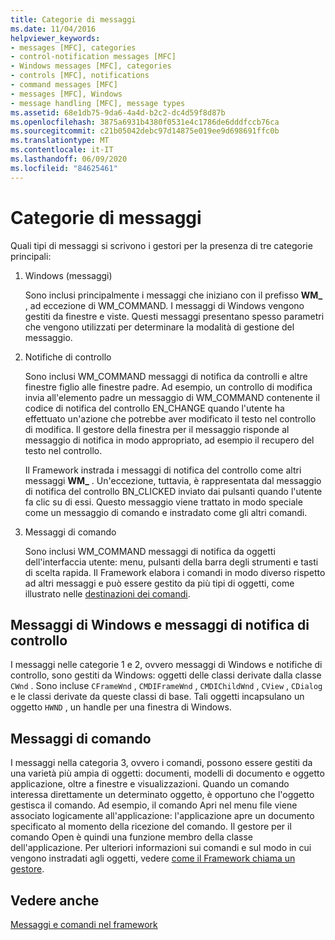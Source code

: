 ```yaml
---
title: Categorie di messaggi
ms.date: 11/04/2016
helpviewer_keywords:
- messages [MFC], categories
- control-notification messages [MFC]
- Windows messages [MFC], categories
- controls [MFC], notifications
- command messages [MFC]
- messages [MFC], Windows
- message handling [MFC], message types
ms.assetid: 68e1db75-9da6-4a4d-b2c2-dc4d59f8d87b
ms.openlocfilehash: 3875a6931b4380f0531e4c1786de6dddfccb76ca
ms.sourcegitcommit: c21b05042debc97d14875e019ee9d698691ffc0b
ms.translationtype: MT
ms.contentlocale: it-IT
ms.lasthandoff: 06/09/2020
ms.locfileid: "84625461"
---
```

# <a name="message-categories"></a>Categorie di messaggi

Quali tipi di messaggi si scrivono i gestori per la presenza di tre categorie principali:

1. Windows (messaggi)

   Sono inclusi principalmente i messaggi che iniziano con il prefisso **WM_** , ad eccezione di WM_COMMAND. I messaggi di Windows vengono gestiti da finestre e viste. Questi messaggi presentano spesso parametri che vengono utilizzati per determinare la modalità di gestione del messaggio.

1. Notifiche di controllo

   Sono inclusi WM_COMMAND messaggi di notifica da controlli e altre finestre figlio alle finestre padre. Ad esempio, un controllo di modifica invia all'elemento padre un messaggio di WM_COMMAND contenente il codice di notifica del controllo EN_CHANGE quando l'utente ha effettuato un'azione che potrebbe aver modificato il testo nel controllo di modifica. Il gestore della finestra per il messaggio risponde al messaggio di notifica in modo appropriato, ad esempio il recupero del testo nel controllo.

   Il Framework instrada i messaggi di notifica del controllo come altri messaggi **WM_** . Un'eccezione, tuttavia, è rappresentata dal messaggio di notifica del controllo BN_CLICKED inviato dai pulsanti quando l'utente fa clic su di essi. Questo messaggio viene trattato in modo speciale come un messaggio di comando e instradato come gli altri comandi.

1. Messaggi di comando

   Sono inclusi WM_COMMAND messaggi di notifica da oggetti dell'interfaccia utente: menu, pulsanti della barra degli strumenti e tasti di scelta rapida. Il Framework elabora i comandi in modo diverso rispetto ad altri messaggi e può essere gestito da più tipi di oggetti, come illustrato nelle [destinazioni dei comandi](command-targets.md).

## <a name="windows-messages-and-control-notification-messages"></a><a name="_core_windows_messages_and_control.2d.notification_messages"></a>Messaggi di Windows e messaggi di notifica di controllo

I messaggi nelle categorie 1 e 2, ovvero messaggi di Windows e notifiche di controllo, sono gestiti da Windows: oggetti delle classi derivate dalla classe `CWnd` . Sono incluse `CFrameWnd` , `CMDIFrameWnd` , `CMDIChildWnd` , `CView` , `CDialog` e le classi derivate da queste classi di base. Tali oggetti incapsulano un oggetto `HWND` , un handle per una finestra di Windows.

## <a name="command-messages"></a><a name="_core_command_messages"></a>Messaggi di comando

I messaggi nella categoria 3, ovvero i comandi, possono essere gestiti da una varietà più ampia di oggetti: documenti, modelli di documento e oggetto applicazione, oltre a finestre e visualizzazioni. Quando un comando interessa direttamente un determinato oggetto, è opportuno che l'oggetto gestisca il comando. Ad esempio, il comando Apri nel menu file viene associato logicamente all'applicazione: l'applicazione apre un documento specificato al momento della ricezione del comando. Il gestore per il comando Open è quindi una funzione membro della classe dell'applicazione. Per ulteriori informazioni sui comandi e sul modo in cui vengono instradati agli oggetti, vedere [come il Framework chiama un gestore](how-the-framework-calls-a-handler.md).

## <a name="see-also"></a>Vedere anche

[Messaggi e comandi nel framework](messages-and-commands-in-the-framework.md)

